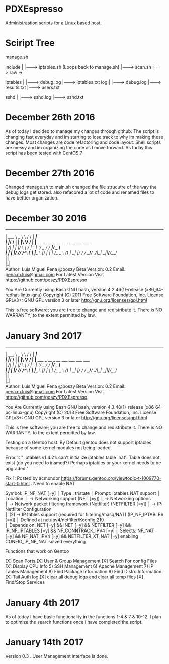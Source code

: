 # PDXEspresso
Administrastion scripts for a Linux based host.

# Sciript Tree
manage.sh
  
include
    |
    |---> iptables.sh (Loops back to manage.sh)
    |---> scan.sh
    |---> raw
           -> 

iptables
    |
    |---> debug.log
    |---> iptables.txt
log
    |
    |---> debug.log
    |---> results.txt
    |---> users.txt
   
sshd
    |
    |---> sshd.log
    |---> sshd.txt

# December 26th 2016
As of today I decided to manage my changes through github. 
The script is changing fast everyday and im starting to lose track to why im making these changes.
Most changes are code refactoring and code layout. Shell scripts are messy and im organizing the code as I move forward. 
As today this script has been tested with CentOS 7 . 

# December 27th 2016
Changed manage.sh to main.sh
changed the file strucutre of the way the debug logs get stored. also refacored a lot of code and renamed files to have bettter organization. 

# December 30 2016
 _________________________
| ___ \  _  \ \ / / |  ___|                                  
| |_/ / | | |\ V /  | |__ ___ _ __  _ __ ___  ___ ___  ___   
|  __/| | | |/   \  |  __/ __| '_ \| '__/ _ \/ __/ __|/ _ \  
| |   | |/ // /^\ \ | |__\__ \ |_) | | |  __/\__ \__ \ (_) | 
\_|   |___/ \/   \/ \____/___/ .__/|_|  \___||___/___/\___/  
                             | |                             
                             |_|                          
Author: Luis Miguel Pena @poszy
Beta Version: 0.2
Email: pena.m.luis@gmail.com
For Latest Version Visit https://github.com/poszy/PDXEspresso

You Are Currently using Bash GNU bash, version 4.2.46(1)-release (x86_64-redhat-linux-gnu)
Copyright (C) 2011 Free Software Foundation, Inc.
License GPLv3+: GNU GPL version 3 or later <http://gnu.org/licenses/gpl.html>

This is free software; you are free to change and redistribute it.
There is NO WARRANTY, to the extent permitted by law.

# January 3nd 2017
______________   __  _____                                   
| ___ \  _  \ \ / / |  ___|                                  
| |_/ / | | |\ V /  | |__ ___ _ __  _ __ ___  ___ ___  ___   
|  __/| | | |/   \  |  __/ __| '_ \| '__/ _ \/ __/ __|/ _ \  
| |   | |/ // /^\ \ | |__\__ \ |_) | | |  __/\__ \__ \ (_) | 
\_|   |___/ \/   \/ \____/___/ .__/|_|  \___||___/___/\___/  
                             | |                             
                             |_|                          
Author: Luis Miguel Pena @poszy
Beta Version: 0.2
Email: pena.m.luis@gmail.com
For Latest Version Visit https://github.com/poszy/PDXEspresso

You Are Currently using Bash GNU bash, version 4.3.48(1)-release (x86_64-pc-linux-gnu)
Copyright (C) 2013 Free Software Foundation, Inc.
License GPLv3+: GNU GPL version 3 or later <http://gnu.org/licenses/gpl.html>

This is free software; you are free to change and redistribute it.
There is NO WARRANTY, to the extent permitted by law.


Testing on a Gentoo host. 
By Default gentoo does not support iptables because of some kernel modules not being loaded. 

Error 1: " iptables v1.4.21: can't initialize iptables table `nat': Table does not exist (do you need to insmod?)
Perhaps iptables or your kernel needs to be upgraded." 

Fix 1: Posted by acmondor https://forums.gentoo.org/viewtopic-t-1009770-start-0.html . Need to enable NAT

Symbol: IP_NF_NAT [=y] 
  │ Type  : tristate 
  │ Prompt: iptables NAT support 
  │   Location: 
  │     -> Networking support (NET [=y]) 
  │       -> Networking options            
  │         -> Network packet filtering framework (Netfilter) (NETFILTER [=y]) 
  │           -> IP: Netfilter Configuration                                                            
  │ (2)         -> IP tables support (required for filtering/masq/NAT) (IP_NF_IPTABLES [=y]) 
  │   Defined at net/ipv4/netfilter/Kconfig:219                                                                      
  │   Depends on: NET [=y] && INET [=y] && NETFILTER [=y] && IP_NF_IPTABLES [=y] && NF_CONNTRACK_IPV4 [=y] 
  │   Selects: NF_NAT [=y] && NF_NAT_IPV4 [=y] && NETFILTER_XT_NAT [=y]
  enabling CONFIG_IP_NF_NAT solved everything 

  Functions that work on Gentoo

[X]  Scan Ports
[X]  User & Group Management
[X]  Search For config Files
[X]  Display CPU Info
5)  SSH Management
6)  Apache Management
7)  IP Tables Management
8)  Find Package Information
9)  Find Distro Information
[X] Tail Auth log
[X] clear all debug logs and clear all temp files
[X] Find/Stop Services 

# January 4th 2017
As of today I have basic functionality in the functions 1-4 & 7 & 10-12.
I plan to optimize the search functions once I have completed the script. 


# January 14th 2017
Version 0.3 . User Management interface is done. 
